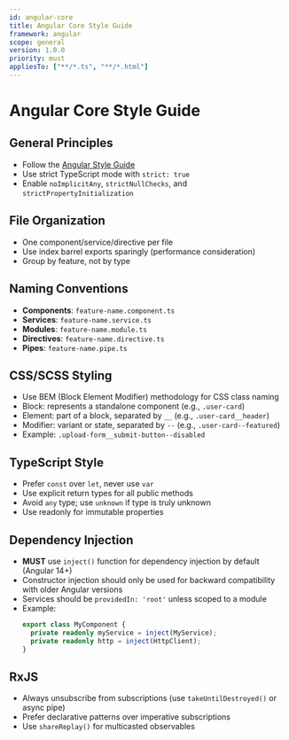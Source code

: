 ```yaml
---
id: angular-core
title: Angular Core Style Guide
framework: angular
scope: general
version: 1.0.0
priority: must
appliesTo: ["**/*.ts", "**/*.html"]
---
```


# Angular Core Style Guide

## General Principles

- Follow the [Angular Style Guide](https://angular.dev/style-guide)
- Use strict TypeScript mode with `strict: true`
- Enable `noImplicitAny`, `strictNullChecks`, and `strictPropertyInitialization`

## File Organization

- One component/service/directive per file
- Use index barrel exports sparingly (performance consideration)
- Group by feature, not by type

## Naming Conventions

- **Components**: `feature-name.component.ts`
- **Services**: `feature-name.service.ts`
- **Modules**: `feature-name.module.ts`
- **Directives**: `feature-name.directive.ts`
- **Pipes**: `feature-name.pipe.ts`

## CSS/SCSS Styling

- Use BEM (Block Element Modifier) methodology for CSS class naming
- Block: represents a standalone component (e.g., `.user-card`)
- Element: part of a block, separated by `__` (e.g., `.user-card__header`)
- Modifier: variant or state, separated by `--` (e.g., `.user-card--featured`)
- Example: `.upload-form__submit-button--disabled`

## TypeScript Style

- Prefer `const` over `let`, never use `var`
- Use explicit return types for all public methods
- Avoid `any` type; use `unknown` if type is truly unknown
- Use readonly for immutable properties

## Dependency Injection

- **MUST** use `inject()` function for dependency injection by default (Angular 14+)
- Constructor injection should only be used for backward compatibility with older Angular versions
- Services should be `providedIn: 'root'` unless scoped to a module
- Example:
  ```typescript
  export class MyComponent {
    private readonly myService = inject(MyService);
    private readonly http = inject(HttpClient);
  }
  ```

## RxJS

- Always unsubscribe from subscriptions (use `takeUntilDestroyed()` or async pipe)
- Prefer declarative patterns over imperative subscriptions
- Use `shareReplay()` for multicasted observables
